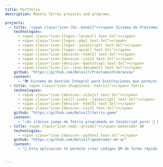 ```yaml
---
title: Portfolio
description: Manolo Torres projects and programs.

projects:
  - title: '<span class="icon-[bi--bank2]"></span> Sistema de Préstamos y Ahorros</a>'
    technologies:
      - <span class="icon-[logos--laravel] text-3xl"></span>
      - <span class="icon-[logos--php] text-3xl"></span>
      - <span class="icon-[logos--javascript] text-3xl"></span>
      - <span class="icon-[logos--mysql] text-3xl"></span>
      - <span class="icon-[devicon--html5] text-3xl"></span>
      - <span class="icon-[devicon--css3] text-3xl"></span> 
      - <span class="icon-[devicon--bootstrap] text-3xl"></span>
      - <span class="icon-[ix--json-document] text-3xl"></span>
    github: "https://github.com/Nolos17/PrestamosYCobranzas"
    content:
      - "📚 Sistema de Gestión Integral para Instituciones que permite administrar de forma eficiente socios 👥, préstamos 📆, pagos 💰, retiros 📤, reportes 📊 y configuraciones ⚙️ mediante una interfaz moderna, clara y adaptable. Incluye funcionalidades como la generación automática de recibos 🖨️, emisión de reportes profesionales 📈 y creación de respaldos de seguridad 💾, optimizando así los procesos administrativos y operativos de la institución."
  - title: <span class="icon-[hugeicons--tetris]"></span> Tetris
    technologies:
      - <span class="icon-[devicon--vitejs] text-3xl"></span>
      - <span class="icon-[skill-icons--javascript] text-3xl"></span>
      - <span class="icon-[devicon--html5] text-3xl"></span>
      - <span class="icon-[devicon--css3] text-3xl"></span> 
    github: "https://github.com/Nolos17/tetris-game"
    content:
      - "¡Un clásico juego de Tetris programado en JavaScript puro! 🚀 Disfruta de piezas coloridas renderizadas en HTML5 Canvas, movidas con una lógica de colisiones precisa. 🎨💻 Su diseño responsivo, sistema de puntuación dinámico y modal nativo de HTML para el fin de juego ofrecen una experiencia fluida y envolvente. 🎮"
  - title: <span class="icon-[mdi--qrcode]"></span> Generador QR
    technologies:
      - <span class="icon-[devicon--python] text-3xl"></span> 
    github: "https://github.com/Nolos17/generador-de-qr"
    content:
      - "🎯 Esta aplicación te permite crear códigos QR de forma rápida y sencilla a partir de cualquier URL que proporciones. 🖥️ Cuenta con una interfaz gráfica intuitiva construida con Tkinter, diseñada para que cualquier usuario pueda generar su código QR sin complicaciones. 💾 Además, podrás guardar el código QR generado directamente en tu computadora con un solo clic."


---
```

